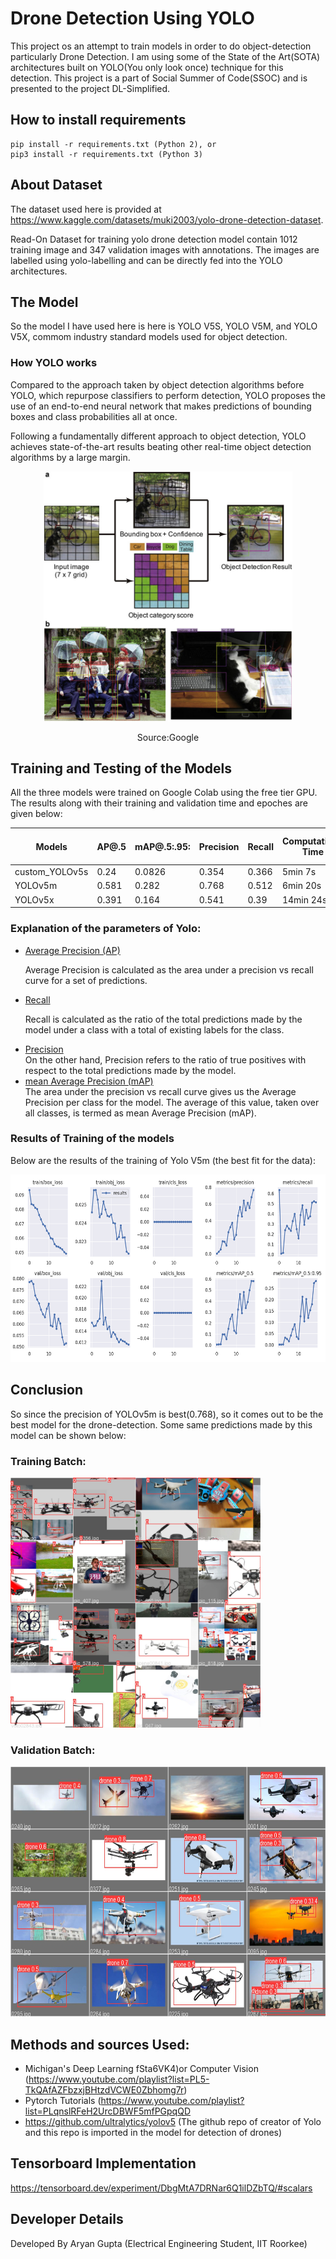 # Drone Detection Using YOLO
This project os an attempt to train models in order to do object-detection particularly Drone Detection. I am using some of the State of the Art(SOTA) architectures built on YOLO(You only look once) technique for this detection. This project is a part of Social Summer of Code(SSOC) and is presented to the project DL-Simplified.

## How to install requirements
```
pip install -r requirements.txt (Python 2), or
pip3 install -r requirements.txt (Python 3)
```
## About Dataset
The dataset used here is provided at https://www.kaggle.com/datasets/muki2003/yolo-drone-detection-dataset.

Read-On Dataset for training yolo drone detection model contain 1012 training image and 347 validation images with annotations. The images are labelled using yolo-labelling and can be directly fed into the YOLO architectures.

## The Model
So the model I have used here is here is YOLO V5S, YOLO V5M, and YOLO V5X, commom industry standard models used for object detection.

### How YOLO works
Compared to the approach taken by object detection algorithms before YOLO, which repurpose classifiers to perform detection, YOLO proposes the use of an end-to-end neural network that makes predictions of bounding boxes and class probabilities all at once.

Following a fundamentally different approach to object detection, YOLO achieves state-of-the-art results beating other real-time object detection algorithms by a large margin.
<center>
<img src="./Images/YOLO-structure-and-examples-of-multiclass-object-detection.png" height=400 >

Source:Google
</center>

## Training and Testing of the Models
All the three models were trained on Google Colab using the free tier GPU. The results along with their training and validation time and epoches are given below:

| Models | AP@.5 | mAP@.5:.95:| Precision | Recall | Computation-Time| Number of Epochs|
|--------|-------|------------|-----------|--------|-----------------|-----------------|
| custom_YOLOv5s |0.24 | 0.0826 | 0.354 | 0.366 | 5min 7s | 20 |
| YOLOv5m | 0.581 | 0.282| 0.768 | 0.512  |  6min 20s | 20 |
| YOLOv5x | 0.391 | 0.164 | 0.541 | 0.39| 14min 24s | 20 |

### Explanation of the parameters of Yolo:
<ul>
<li><u>Average Precision (AP)</u></li>

Average Precision is calculated as the area under a precision vs recall curve for a set of predictions.

<li><u>Recall</u></li>

Recall is calculated as the ratio of the total predictions made by the model under a class with a total of existing labels for the class. 

<li><u>Precision</u></li>
On the other hand, Precision refers to the ratio of true positives with respect to the total predictions made by the model.

<li><u>mean Average Precision (mAP)</u></li>
The area under the precision vs recall curve gives us the Average Precision per class for the model. The average of this value, taken over all classes, is termed as mean Average Precision (mAP).
</ul>

### Results of Training of the models
Below are the results of the training of Yolo V5m (the best fit for the data):

<center>
<img src="./Images/results_5m.png" height=300 >

</center>

## Conclusion

So since the precision of YOLOv5m is best(0.768), so it comes out to be the best model for the drone-detection. Some same predictions made by this model can be shown below:

### Training Batch:
<img src="./Images/train_batch0.jpg" height=400 >

### Validation Batch:
<img src="./Images/val_batch0_pred.jpg" height=400 >


## Methods and sources Used:
- Michigan's Deep Learning fSta6VK4)or Computer Vision
(https://www.youtube.com/playlist?list=PL5-TkQAfAZFbzxjBHtzdVCWE0Zbhomg7r)
- Pytorch Tutorials
(https://www.youtube.com/playlist?list=PLqnslRFeH2UrcDBWF5mfPGpqQD
- https://github.com/ultralytics/yolov5 (The github repo of creator of Yolo and this repo is imported in the model for detection of drones)

## Tensorboard Implementation
https://tensorboard.dev/experiment/DbgMtA7DRNar6Q1ilDZbTQ/#scalars

## Developer Details
Developed By Aryan Gupta 
(Electrical Engineering Student, IIT Roorkee)
